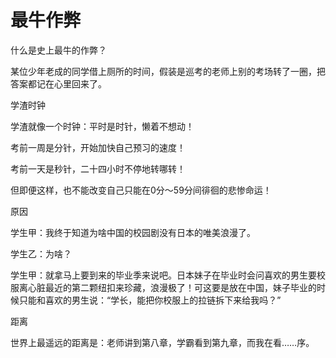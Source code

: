 # 最牛作弊

什么是史上最牛的作弊？ 

某位少年老成的同学借上厕所的时间，假装是巡考的老师上别的考场转了一圈，把答案都记在心里回来了。 

学渣时钟 

学渣就像一个时钟：平时是时针，懒着不想动！ 

考前一周是分针，开始加快自己预习的速度！ 

考前一天是秒针，二十四小时不停地转哪转！ 

但即便这样，也不能改变自己只能在0分～59分间徘徊的悲惨命运！ 

原因 

学生甲：我终于知道为啥中国的校园剧没有日本的唯美浪漫了。 

学生乙：为啥？ 

学生甲：就拿马上要到来的毕业季来说吧。日本妹子在毕业时会问喜欢的男生要校服离心脏最近的第二颗纽扣来珍藏，浪漫极了！可这要是放在中国，妹子毕业的时候只能和喜欢的男生说：“学长，能把你校服上的拉链拆下来给我吗？” 

距离 

世界上最遥远的距离是：老师讲到第八章，学霸看到第九章，而我在看……序。